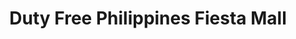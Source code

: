 ---
title: "Duty Free Philippines Fiesta Mall"
url: /paranaque/duty-free-philippines-fiesta-mall/
shop: mall
---